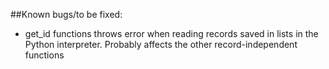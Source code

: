 ##Known bugs/to be fixed:

* get_id functions throws error when reading records saved in lists in the Python interpreter. Probably affects the other record-independent functions
